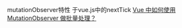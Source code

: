 mutationObserver特性 于vue.js中的nextTick
[Vue 中如何使用 MutationObserver 做批量处理？](https://www.zhihu.com/question/55364497)
